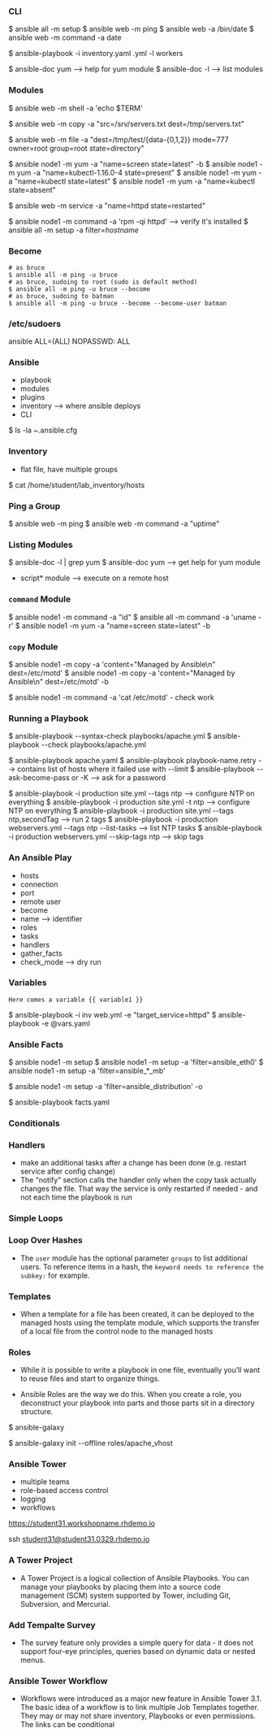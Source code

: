 ### CLI

$ ansible all -m setup
$ ansible web -m ping
$ ansible web -a /bin/date
$ ansible web -m command -a date

$ ansible-playbook -i inventory.yaml <playbook>.yml -l workers

$ ansible-doc yum --> help for yum module
$ ansible-doc -l --> list modules

### Modules

$ ansible web -m shell -a 'echo $TERM'

$ ansible web -m copy -a "src=/srv/servers.txt dest=/tmp/servers.txt"

$ ansible web -m file -a "dest=/tmp/test/{data-{0,1,2}} mode=777 owner=root group=root state=directory"

$ ansible node1 -m yum -a "name=screen state=latest" -b
$ ansible node1 -m yum -a "name=kubectl-1.16.0-4 state=present"
$ ansible node1 -m yum -a "name=kubectl state=latest"
$ ansible node1 -m yum -a "name=kubectl state=absent"

$ ansible web -m service -a "name=httpd state=restarted"

$ ansible node1 -m command -a 'rpm -qi httpd' --> verify it's installed
$ ansible all -m setup -a filter=*hostname*

### Become

```
# as bruce
$ ansible all -m ping -u bruce
# as bruce, sudoing to root (sudo is default method)
$ ansible all -m ping -u bruce --become
# as bruce, sudoing to batman
$ ansible all -m ping -u bruce --become --become-user batman
```

### /etc/sudoers

ansible ALL=(ALL) NOPASSWD: ALL

### Ansible

- playbook
- modules
- plugins
- inventory --> where ansible deploys
- CLI

$ ls -la ~.ansible.cfg

### Inventory

- flat file, have multiple groups

$ cat /home/student<X>/lab_inventory/hosts

### Ping a Group

$ ansible web -m ping
$ ansible web -m command -a "uptime"

### Listing Modules

$ ansible-doc -l | grep yum
$ ansible-doc yum --> get help for yum module

- script* module --> execute on a remote host

### `command` Module

$ ansible node1 -m command -a "id"
$ ansible all -m command -a 'uname -r'
$ ansible node1 -m yum -a "name=screen state=latest" -b

### `copy` Module

$ ansible node1 -m copy -a 'content="Managed by Ansible\n" dest=/etc/motd'
$ ansible node1 -m copy -a 'content="Managed by Ansible\n" dest=/etc/motd' -b

$ ansible node1 -m command -a 'cat /etc/motd' - check work

### Running a Playbook

$ ansible-playbook --syntax-check playbooks/apache.yml
$ ansible-playbook --check playbooks/apache.yml

$ ansible-playbook apache.yaml
$ ansible-playbook playbook-name.retry --> contains list of hosts where it failed use with --limit
$ ansible-playbook --ask-become-pass or -K --> ask for a password

$ ansible-playbook -i production site.yml --tags ntp --> configure NTP on everything
$ ansible-playbook -i production site.yml -t ntp --> configure NTP on everything
$ ansible-playbook -i production site.yml --tags ntp,secondTag --> run 2 tags
$ ansible-playbook -i production webservers.yml --tags ntp --list-tasks --> list NTP tasks
$ ansible-playbook -i production webservers.yml --skip-tags ntp --> skip tags

### An Ansible Play

- hosts
- connection
- port
- remote user
- become
- name --> identifier
- roles
- tasks
- handlers
- gather_facts
- check_mode --> dry run

### Variables

```
Here comes a variable {{ variable1 }}
```

$ ansible-playbook -i inv web.yml -e "target_service=httpd"
$ ansible-playbook <playbook> -e @vars.yaml

### Ansible Facts

$ ansible node1 -m setup
$ ansible node1 -m setup -a 'filter=ansible_eth0'
$ ansible node1 -m setup -a 'filter=ansible_*_mb'

$ ansible node1 -m setup -a 'filter=ansible_distribution'  -o

$ ansible-playbook facts.yaml

### Conditionals

### Handlers

- make an additional tasks after a change has been done (e.g. restart service after config change)
- The “notify” section calls the handler only when the copy task actually changes the file. That way the service is only restarted if needed - and not each time the playbook is run

### Simple Loops

### Loop Over Hashes

- The `user` module has the optional parameter `groups` to list additional users. To reference items in a hash, the `keyword needs to reference the subkey:` for example.

### Templates

- When a template for a file has been created, it can be deployed to the managed hosts using the template module, which supports the transfer of a local file from the control node to the managed hosts

### Roles

- While it is possible to write a playbook in one file, eventually you’ll want to reuse files and start to organize things.

- Ansible Roles are the way we do this. When you create a role, you deconstruct your playbook into parts and those parts sit in a directory structure.

$ ansible-galaxy

$ ansible-galaxy init --offline roles/apache_vhost

### Ansible Tower

- multiple teams
- role-based access control
- logging
- workflows

https://student31.workshopname.rhdemo.io

ssh student31@student31.0329.rhdemo.io

### A Tower Project

- A Tower Project is a logical collection of Ansible Playbooks. You can manage your playbooks by placing them into a source code management (SCM) system supported by Tower, including Git, Subversion, and Mercurial.

### Add Tempalte Survey

- The survey feature only provides a simple query for data - it does not support four-eye principles, queries based on dynamic data or nested menus.

### Ansible Tower Workflow

- Workflows were introduced as a major new feature in Ansible Tower 3.1. The basic idea of a workflow is to link multiple Job Templates together. They may or may not share inventory, Playbooks or even permissions. The links can be conditional